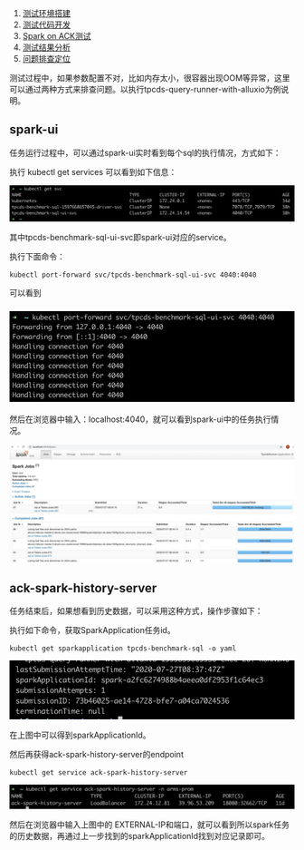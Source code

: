 1. [测试环境搭建](benchmark_env.md)
2. [测试代码开发](benchmark_code.md)
3. [Spark on ACK测试](benchmark_steps.md)
4. [测试结果分析](benchmark_result.md)
5. [问题排查定位](debugging_guide.md)

测试过程中，如果参数配置不对，比如内存太小，很容器出现OOM等异常，这里可以通过两种方式来排查问题。以执行tpcds-query-runner-with-alluxio为例说明。

## spark-ui

任务运行过程中，可以通过spark-ui实时看到每个sql的执行情况，方式如下：

执行 kubectl get services 可以看到如下信息：

![sparkapplication_svc.jpg](docs/img/sparkapplication_svc.jpg)

其中tpcds-benchmark-sql-ui-svc即spark-ui对应的service。

执行下面命令：

```shell
kubectl port-forward svc/tpcds-benchmark-sql-ui-svc 4040:4040
```

可以看到

### ![port-forward_svc.jpg](docs/img/port-forward_svc.jpg)

然后在浏览器中输入：localhost:4040，就可以看到spark-ui中的任务执行情况。

![localhost_spark_ui.jpeg](docs/img/localhost_spark_ui.jpeg)



## ack-spark-history-server

任务结束后，如果想看到历史数据，可以采用这种方式，操作步骤如下：

执行如下命令，获取SparkApplication任务id。

```shell
kubectl get sparkapplication tpcds-benchmark-sql -o yaml
```

![get_sparkapplication_id.jpeg](docs/img/get_sparkapplication_id.jpeg)

在上图中可以得到sparkApplicationId。

然后再获得ack-spark-history-server的endpoint

```shell
kubectl get service ack-spark-history-server 
```

![get_spark_history_svc.jpeg](docs/img/get_spark_history_svc.jpeg)

然后在浏览器中输入上图中的 EXTERNAL-IP和端口，就可以看到所以spark任务的历史数据，再通过上一步找到的sparkApplicationId找到对应记录即可。